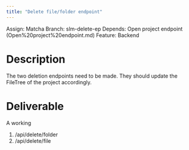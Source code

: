 ```yaml
---
title: "Delete file/folder endpoint"
---
```

Assign: Matcha
Branch: slm-delete-ep
Depends: Open project endpoint (Open%20project%20endpoint.md)
Feature: Backend

# Description

The two deletion endpoints need to be made. They should update the FileTree of the project accordingly.

# Deliverable

A working

1.  /api/delete/folder
2.  /api/delete/file

